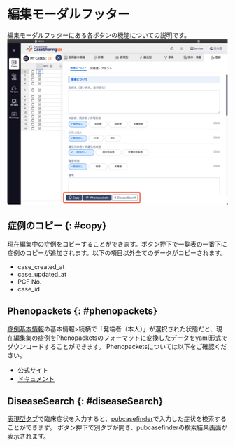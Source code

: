 
# 編集モーダルフッター

編集モーダルフッターにある各ボタンの機能についての説明です。
![modal_footer](../../assets/images/modal_footer.png)


## 症例のコピー {: #copy}

現在編集中の症例をコピーすることができます。ボタン押下で一覧表の一番下に症例のコピーが追加されます。以下の項目以外全てのデータがコピーされます。

- case_created_at
- case_updated_at
- PCF No.
- case_id


## Phenopackets {: #phenopackets}

[症例基本情報](cases/edit/case-basic-information)の基本情報>続柄で「発端者（本人）」が選択された状態だと、現在編集集の症例をPhenopacketsのフォーマットに変換したデータをyaml形式でダウンロードすることができます。
Phenopacketsについては以下をご確認ください。

- [公式サイト](http://phenopackets.org/)
- [ドキュメント](https://phenopacket-schema.readthedocs.io/en/latest/index.html)


## DiseaseSearch {: #diseaseSearch}

[表現型タブ](cases/edit/phenotype)で臨床症状を入力すると、[pubcasefinder](https://pubcasefinder.dbcls.jp/)で入力した症状を検索することができます。
ボタン押下で別タブが開き、pubcasefinderの検索結果画面が表示されます。